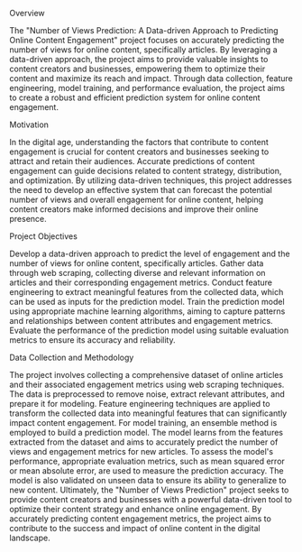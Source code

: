 Overview

The "Number of Views Prediction: A Data-driven Approach to Predicting Online Content Engagement" project focuses on accurately predicting the number of views for online content, specifically articles. By leveraging a data-driven approach, the project aims to provide valuable insights to content creators and businesses, empowering them to optimize their content and maximize its reach and impact. Through data collection, feature engineering, model training, and performance evaluation, the project aims to create a robust and efficient prediction system for online content engagement.

Motivation

In the digital age, understanding the factors that contribute to content engagement is crucial for content creators and businesses seeking to attract and retain their audiences. Accurate predictions of content engagement can guide decisions related to content strategy, distribution, and optimization. By utilizing data-driven techniques, this project addresses the need to develop an effective system that can forecast the potential number of views and overall engagement for online content, helping content creators make informed decisions and improve their online presence.

Project Objectives

Develop a data-driven approach to predict the level of engagement and the number of views for online content, specifically articles.
Gather data through web scraping, collecting diverse and relevant information on articles and their corresponding engagement metrics.
Conduct feature engineering to extract meaningful features from the collected data, which can be used as inputs for the prediction model.
Train the prediction model using appropriate machine learning algorithms, aiming to capture patterns and relationships between content attributes and engagement metrics.
Evaluate the performance of the prediction model using suitable evaluation metrics to ensure its accuracy and reliability.


Data Collection and Methodology

The project involves collecting a comprehensive dataset of online articles and their associated engagement metrics using web scraping techniques. The data is preprocessed to remove noise, extract relevant attributes, and prepare it for modeling.
Feature engineering techniques are applied to transform the collected data into meaningful features that can significantly impact content engagement.
For model training, an ensemble method is employed to build a prediction model. The model learns from the features extracted from the dataset and aims to accurately predict the number of views and engagement metrics for new articles.
To assess the model's performance, appropriate evaluation metrics, such as mean squared error or mean absolute error, are used to measure the prediction accuracy. The model is also validated on unseen data to ensure its ability to generalize to new content.
Ultimately, the "Number of Views Prediction" project seeks to provide content creators and businesses with a powerful data-driven tool to optimize their content strategy and enhance online engagement. By accurately predicting content engagement metrics, the project aims to contribute to the success and impact of online content in the digital landscape.
